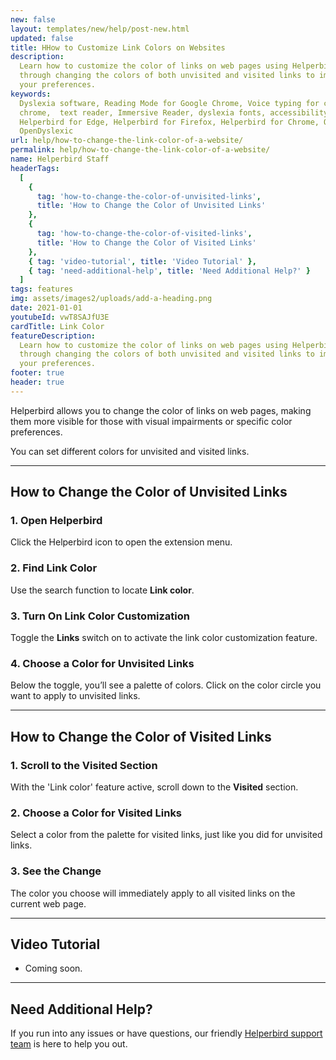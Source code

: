 ```yaml
---
new: false
layout: templates/new/help/post-new.html
updated: false
title: HHow to Customize Link Colors on Websites
description:
  Learn how to customize the color of links on web pages using Helperbird. This guide walks you
  through changing the colors of both unvisited and visited links to improve visibility and suit
  your preferences.
keywords:
  Dyslexia software, Reading Mode for Google Chrome, Voice typing for chrome, Text to speech for
  chrome,  text reader, Immersive Reader, dyslexia fonts, accessibility software, dyslexia software,
  Helperbird for Edge, Helperbird for Firefox, Helperbird for Chrome, Opendyslexic for Chrome,
  OpenDyslexic
url: help/how-to-change-the-link-color-of-a-website/
permalink: help/how-to-change-the-link-color-of-a-website/
name: Helperbird Staff
headerTags:
  [
    {
      tag: 'how-to-change-the-color-of-unvisited-links',
      title: 'How to Change the Color of Unvisited Links'
    },
    {
      tag: 'how-to-change-the-color-of-visited-links',
      title: 'How to Change the Color of Visited Links'
    },
    { tag: 'video-tutorial', title: 'Video Tutorial' },
    { tag: 'need-additional-help', title: 'Need Additional Help?' }
  ]
tags: features
img: assets/images2/uploads/add-a-heading.png
date: 2021-01-01
youtubeId: vwT8SAJfU3E
cardTitle: Link Color
featureDescription:
  Learn how to customize the color of links on web pages using Helperbird. This guide walks you
  through changing the colors of both unvisited and visited links to improve visibility and suit
  your preferences.
footer: true
header: true
---
```


Helperbird allows you to change the color of links on web pages, making them more visible for those
with visual impairments or specific color preferences.

You can set different colors for unvisited and visited links.

---

## How to Change the Color of Unvisited Links

### 1. Open Helperbird

Click the Helperbird icon to open the extension menu.

### 2. Find Link Color

Use the search function to locate **Link color**.

### 3. Turn On Link Color Customization

Toggle the **Links** switch on to activate the link color customization feature.

### 4. Choose a Color for Unvisited Links

Below the toggle, you’ll see a palette of colors. Click on the color circle you want to apply to
unvisited links.

---

## How to Change the Color of Visited Links

### 1. Scroll to the Visited Section

With the 'Link color' feature active, scroll down to the **Visited** section.

### 2. Choose a Color for Visited Links

Select a color from the palette for visited links, just like you did for unvisited links.

### 3. See the Change

The color you choose will immediately apply to all visited links on the current web page.

---

## Video Tutorial

- Coming soon.

---

## Need Additional Help?

If you run into any issues or have questions, our friendly [Helperbird support team](/support/) is
here to help you out.
